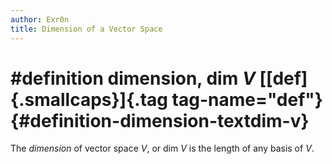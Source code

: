 ```yaml
---
author: Exr0n
title: Dimension of a Vector Space
---
```


# \#definition dimension, $\text{dim }V$ [[def]{.smallcaps}]{.tag tag-name="def"} {#definition-dimension-textdim-v}

The *dimension* of vector space $V$, or $\text{dim }V$ is the length of
any basis of $V$.
